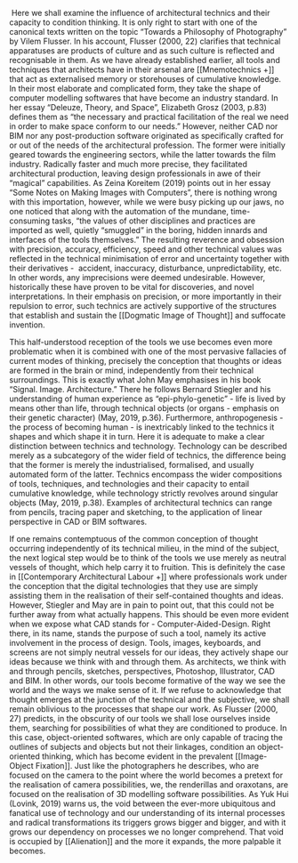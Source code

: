 Here we shall examine the influence of architectural technics and their capacity to condition thinking. It is only right to start with one of the canonical texts written on the topic “Towards a Philosophy of Photography” by Vilem Flusser. In his account, Flusser (2000, 22) clarifies that technical apparatuses are products of culture and as such culture is reflected and recognisable in them. As we have already established earlier, all tools and techniques that architects have in their arsenal are [[Mnemotechnics +]] that act as externalised memory or storehouses of cumulative knowledge. In their most elaborate and complicated form, they take the shape of computer modelling softwares that have become an industry standard. In her essay “Deleuze, Theory, and Space”, Elizabeth Grosz (2003, p.83) defines them as “the necessary and practical facilitation of the real we need in order to make space conform to our needs.” However, neither CAD nor BIM nor any post-production software originated as specifically crafted for or out of the needs of the architectural profession. The former were initially geared towards the engineering sectors, while the latter towards the film industry. Radically faster and much more precise, they facilitated architectural production, leaving design professionals in awe of their “magical” capabilities. As Zeina Koreitem (2019) points out in her essay “Some Notes on Making Images with Computers”, there is nothing wrong with this importation, however, while we were busy picking up our jaws, no one noticed that along with the automation of the mundane, time-consuming tasks, “the values of other disciplines and practices are imported as well, quietly “smuggled” in the boring, hidden innards and interfaces of the tools themselves.” The resulting reverence and obsession with precision, accuracy, efficiency, speed and other technical values was reflected in the technical minimisation of error and uncertainty together with their derivatives -  accident, inaccuracy, disturbance, unpredictability, etc. In other words, any imprecisions were deemed undesirable. However, historically these have proven to be vital for discoveries, and novel interpretations. In their emphasis on precision, or more importantly in their repulsion to error, such technics are actively supportive of the structures that establish and sustain the [[Dogmatic Image of Thought]] and suffocate invention.

 This half-understood reception of the tools we use becomes even more problematic when it is combined with one of the most pervasive fallacies of current modes of thinking, precisely the conception that thoughts or ideas are formed in the brain or mind, independently from their technical surroundings. This is exactly what John May emphasises in his book “Signal. Image. Architecture.” There he follows Bernard Stiegler and his understanding of human experience as “epi-phylo-genetic” - life is lived by means other than life, through technical objects (or organs - emphasis on their genetic character) (May, 2019, p.36). Furthermore, anthropogenesis - the process of becoming human - is inextricably linked to the technics it shapes and which shape it in turn. Here it is adequate to make a clear distinction between technics and technology. Technology can be described merely as a subcategory of the wider field of technics, the difference being that the former is merely the industrialised, formalised, and usually automated form of the latter. Technics encompass the wider compositions of tools, techniques, and technologies and their capacity to entail cumulative knowledge, while technology strictly revolves around singular objects (May, 2019, p.38). Examples of architectural technics can range from pencils, tracing paper and sketching, to the application of linear perspective in CAD or BIM softwares. 
 
 If one remains contemptuous of the common conception of thought occurring independently of its technical milieu, in the mind of the subject, the next logical step would be to think of the tools we use merely as neutral vessels of thought, which help carry it to fruition. This is definitely the case in [[Contemporary Architectural Labour +]] where professionals work under the conception that the digital technologies that they use are simply assisting them in the realisation of their self-contained thoughts and ideas. However, Stiegler and May are in pain to point out, that this could not be further away from what actually happens. This should be even more evident when we expose what CAD stands for - Computer-Aided-Design. Right there, in its name, stands the purpose of such a tool, namely its active involvement in the process of design. Tools, images, keyboards, and screens are not simply neutral vessels for our ideas, they actively shape our ideas because we think with and through them. As architects, we think with and through pencils, sketches, perspectives, Photoshop, Illustrator, CAD and BIM. In other words, our tools become formative of the way we see the world and the ways we make sense of it. If we refuse to acknowledge that thought emerges at the junction of the technical and the subjective, we shall remain oblivious to the processes that shape our work. As Flusser (2000, 27) predicts, in the obscurity of our tools we shall lose ourselves inside them, searching for possibilities of what they are conditioned to produce. In this case, object-oriented softwares, which are only capable of tracing the outlines of subjects and objects but not their linkages, condition an object-oriented thinking, which has become evident in the prevalent [[Image-Object Fixation]]. Just like the photographers he describes, who are focused on the camera to the point where the world becomes a pretext for the realisation of camera possibilities, we, the renderillas and oraxotans, are focused on the realisation of 3D modelling software possibilities. As Yuk Hui (Lovink, 2019) warns us, the void between the ever-more ubiquitous and fanatical use of technology and our understanding of its internal processes and radical transformations its triggers grows bigger and bigger, and with it grows our dependency on processes we no longer comprehend. That void is occupied by [[Alienation]] and the more it expands, the more palpable it becomes.

